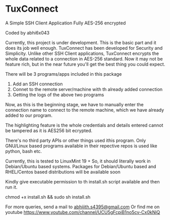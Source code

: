 # TuxConnect
A Simple SSH Client Application Fully AES-256 encrypted

Coded by abhi6x043

Currently, this project is under development.
This is the basic part and it does its job well enough.
TuxConnect has been developed for Security and Simplicity. Unlike other SSH Client applications, 
TuxConnect encrypts the whole data related to a connection in AES-256 standard. 
Now it may not be feature rich, but in the near future you'll get the best thing you could expect.

There will be 3 programs/apps included in this package
1. Add an SSH connection
2. Connet to the remote server/machine with th already added connection
3. Getting the logs of the above two programs

Now, as this is the beginning stage, we have to manually enter
the connection name to connect to the remote machine, which we have already added to our program.

The highlighting feature is the whole credentials and details entered cannot be tampered
as it is AES256 bit ecrypted.

There's no third party APIs or other things used ithis program.
Only GNU/Linux  based programs available in their repective repos is used
like python, bash etc.

Currently, this is tested to LinuxMint 19 +
So, it should literally work in Debian/Ubuntu based systems. 
Packages for Debian/Ubuntu based and RHEL/Centos based distributions will be available soon

Kindly give executable permission to th install.sh script available and then run it.

chmod +x install.sh && sudo sh install.sh

For more queries, send a mail to abhijith.s4395@gmail.com 
Or find me on youtube https://www.youtube.com/channel/UCU5gFcpiB1no5cv-Cx0kNiQ
